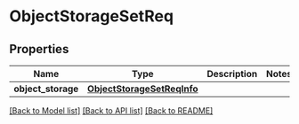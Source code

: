 # ObjectStorageSetReq

## Properties
Name | Type | Description | Notes
------------ | ------------- | ------------- | -------------
**object_storage** | [**ObjectStorageSetReqInfo**](ObjectStorageSetReqInfo.md) |  | 

[[Back to Model list]](../README.md#documentation-for-models) [[Back to API list]](../README.md#documentation-for-api-endpoints) [[Back to README]](../README.md)


